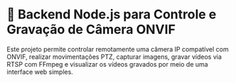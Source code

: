 # 🎥 Backend Node.js para Controle e Gravação de Câmera ONVIF

Este projeto permite controlar remotamente uma câmera IP compatível com ONVIF, realizar movimentações PTZ, capturar imagens, gravar vídeos via RTSP com FFmpeg e visualizar os vídeos gravados por meio de uma interface web simples.
